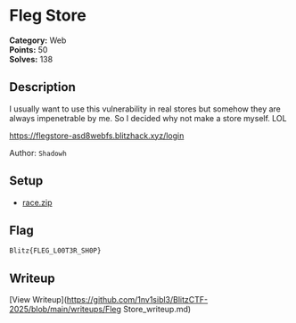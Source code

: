 # Fleg Store

**Category:** Web  
**Points:** 50  
**Solves:** 138  

## Description

I usually want to use this vulnerability in real stores but somehow they are always impenetrable by me. So I decided why not make a store myself. LOL

https://flegstore-asd8webfs.blitzhack.xyz/login 

Author: `Shadowh`

## Setup
- [race.zip](race.zip)

## Flag

`Blitz{FLEG_L00T3R_SH0P}`

## Writeup

[View Writeup](https://github.com/1nv1sibl3/BlitzCTF-2025/blob/main/writeups/Fleg Store_writeup.md)
